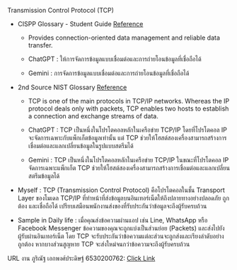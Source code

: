 Transmission Control Protocol (TCP) 

- CISPP Glossary - Student Guide [Reference](https://www.isc2.org/certifications/cissp/cissp-student-glossary)
    - Provides connection-oriented data management and reliable data transfer.
     
    - ChatGPT : ให้การจัดการข้อมูลแบบเชื่อมต่อและการถ่ายโอนข้อมูลที่เชื่อถือได้
     
    - Gemini : การจัดการข้อมูลแบบเชื่อมต่อและการถ่ายโอนข้อมูลที่เชื่อถือได้
      
- 2nd Source NIST Glossary [Reference](https://csrc.nist.gov/glossary
)
   - TCP is one of the main protocols in TCP/IP networks. Whereas the IP protocol deals only with packets, TCP enables two hosts to establish a connection and exchange streams of data.
     
   - ChatGPT : TCP เป็นหนึ่งในโปรโตคอลหลักในเครือข่าย TCP/IP โดยที่โปรโตคอล IP จะจัดการเฉพาะกับแพ็กเก็ตข้อมูลเท่านั้น แต่ TCP ช่วยให้โฮสต์สองเครื่องสามารถสร้างการเชื่อมต่อและแลกเปลี่ยนข้อมูลในรูปแบบสตรีมได้
     
   - Gemini : TCP เป็นหนึ่งในโปรโตคอลหลักในเครือข่าย TCP/IP ในขณะที่โปรโตคอล IP จัดการเฉพาะแพ็กเก็ต TCP ช่วยให้โฮสต์สองเครื่องสามารถสร้างการเชื่อมต่อและแลกเปลี่ยนสตรีมข้อมูลได้
   
- Myself : TCP (Transmission Control Protocol) คือโปรโตคอลในชั้น Transport Layer ของโมเดล TCP/IP ที่ทำหน้าที่ส่งข้อมูลบนอินเทอร์เน็ตให้ถึงปลายทางอย่างปลอดภัย ถูกต้อง และเชื่อถือได้ เปรียบเสมือนพนักงานส่งของที่รับประกันว่าข้อมูลจะถึงผู้รับครบถ้วน
  
- Sample in Daily life : เมื่อคุณส่งข้อความผ่านแอป เช่น Line, WhatsApp หรือ Facebook Messenger ข้อความของคุณจะถูกแบ่งเป็นส่วนย่อย (Packets) และส่งไปยังผู้รับผ่านอินเทอร์เน็ต โดย TCP จะรับประกันว่าข้อความแต่ละส่วนจะถูกส่งและเรียงลำดับอย่างถูกต้อง หากบางส่วนสูญหาย TCP จะส่งใหม่จนกว่าข้อความจะถึงผู้รับครบถ้วน

URL งาน ภูริณัฐ เอกพงศ์ประดิษฐ์ 6530200762: [Click Link](https://6530200762.github.io/TCP)

